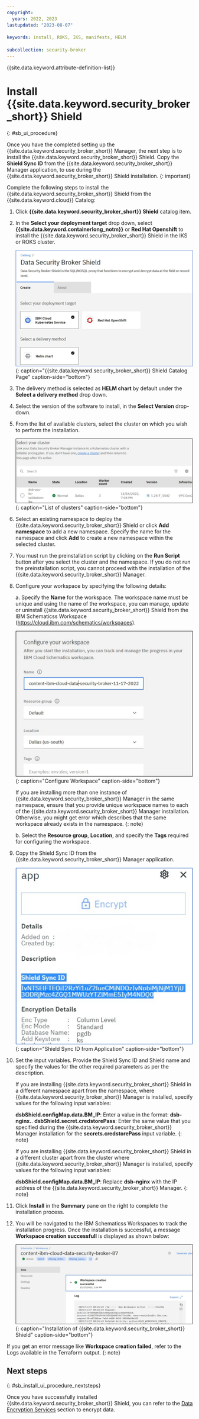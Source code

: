 ```yaml
---
copyright:
  years: 2022, 2023
lastupdated: "2023-08-07"

keywords: install, ROKS, IKS, manifests, HELM

subcollection: security-broker
---
```


{{site.data.keyword.attribute-definition-list}}

# Install {{site.data.keyword.security_broker_short}} Shield
{: #sb_ui_procedure}

Once you have the completed setting up the {{site.data.keyword.security_broker_short}} Manager, the next step is to install the {{site.data.keyword.security_broker_short}} Shield. Copy the **Shield Sync ID** from the {{site.data.keyword.security_broker_short}} Manager application, to use during the {{site.data.keyword.security_broker_short}} Shield installation.
{: important}

Complete the following steps to install the {{site.data.keyword.security_broker_short}} Shield from the {{site.data.keyword.cloud}} Catalog:

1. Click **{{site.data.keyword.security_broker_short}} Shield** catalog item.

2. In the **Select your deployment target** drop down, select **{{site.data.keyword.containerlong_notm}}** or **Red    Hat Openshift** to install the {{site.data.keyword.security_broker_short}} Shield in the IKS or ROKS cluster.

   ![{{site.data.keyword.security_broker_short}} Shield Catalog Page](../images/dsb_shield.svg){: caption="{{site.data.keyword.security_broker_short}} Shield Catalog Page" caption-side="bottom"}

3. The delivery method is selected as **HELM chart** by default under the **Select a delivery method** drop down.

4. Select the version of the software to install, in the **Select Version** drop-down.

5. From the list of available clusters, select the cluster on which you wish to perform the installation.

   ![List of available clusters](../images/clusters.svg){: caption="List of clusters" caption-side="bottom"}

6. Select an existing namespace to deploy the {{site.data.keyword.security_broker_short}} Shield or click **Add namespace** to add a new namespace. Specify the name for the namespace and click **Add** to create a new namespace within the selected cluster.

7. You must run the preinstallation script by clicking on the **Run Script** button after you select the cluster and the namespace. If you do not run the preinstallation script, you cannot proceed with the installation of the {{site.data.keyword.security_broker_short}} Manager.

8. Configure your workspace by specifying the following details:

   a. Specify the **Name** for the workspace. The workspace name must be unique and using the name of the workspace, you can manage, update or uninstall {{site.data.keyword.security_broker_short}} Shield from the IBM Schematicss Workspace (https://cloud.ibm.com/schematics/workspaces).

   ![Configure Workspace](../images/workspace.svg){: caption="Configure Workspace" caption-side="bottom"}

   If you are installing more than one instance of {{site.data.keyword.security_broker_short}} Manager in the same namespace, ensure that you provide unique workspace names to each of the {{site.data.keyword.security_broker_short}} Manager installation. Otherwise, you might get error which describes that the same workspace already exists in the namespace.
   {: note}
    
   b. Select the **Resource group**, **Location**, and specify the **Tags** required for configuring the workspace. 

9. Copy the Shield Sync ID from the {{site.data.keyword.security_broker_short}} Manager application.

   ![Shield Sync ID from Application](../images/shield_syncid.svg){: caption="Shield Sync ID from Application" caption-side="bottom"}

10. Set the input variables. Provide the Shield Sync ID and Shield name and specify the values for the other required parameters as per the description.

    If you are installing {{site.data.keyword.security_broker_short}} Shield in a different namespace apart from the namespace, where {{site.data.keyword.security_broker_short}} Manager is installed, specify values for the following input variables:

    **dsbShield.configMap.data.BM_IP**: Enter a value in the format: **dsb-nginx.<namespace namme>**.
    **dsbShield.secret.credstorePass**: Enter the same value that you specified during the {{site.data.keyword.security_broker_short}} Manager installation for the **secrets.credstorePass** input variable.
    {: note}

    If you are installing {{site.data.keyword.security_broker_short}} Shield in a different cluster apart from the cluster where {{site.data.keyword.security_broker_short}} Manager is installed, specify values for the following input variables:

    **dsbShield.configMap.data.BM_IP**: Replace **dsb-nginx** with the IP address of the {{site.data.keyword.security_broker_short}} Manager.
    {: note}
   
11. Click **Install** in the **Summary** pane on the right to complete the installation process.

12. You will be navigated to the IBM Schematicss Workspaces to track the installation progress. Once the installation is successful, a message **Workspace creation successfull** is displayed as shown below:

    ![Installation of {{site.data.keyword.security_broker_short}} Shield](../images/install_success.svg){: caption="Installation of {{site.data.keyword.security_broker_short}} Shield" caption-side="bottom"}

If you get an error message like **Workspace creation failed**, refer to the Logs available in the Terraform output.
{: note}

## Next steps
{: #sb_install_ui_procedure_nextsteps}

Once you have successfully installed {{site.data.keyword.security_broker_short}} Shield, you can refer to the [Data Encryption Services](/docs/security-broker?topic=security-broker-sb_encrypt_postgress) section to encrypt data.
